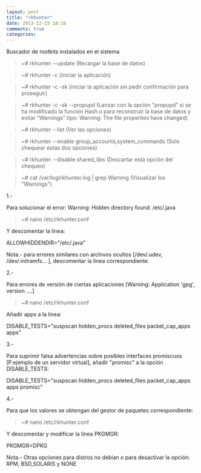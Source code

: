 ```yaml
---
layout: post
title: "rkhunter"
date: 2013-12-15 18:18
comments: true
categories: 
---
```

Buscador de rootkits instalados en el sistema

>~# rkhunter --update  (Recargar la base de datos)

>~# rkhunter -c  (iniciar la aplicación)

>~# rkhunter -c -sk (iniciar la aplicación sin pedir confirmación para proseguir)

>~# rkhunter -c -sk --propupd (Lanzar con la opción "propupd" si se ha modificado la función Hash o para reconstruir la base de datos y evitar "Warnings" tipo: Warning: The file properties have changed)

>~# rkhunter --list (Ver las opciones)

>~# rkhunter --enable group_accounts,system_commands  (Solo chequear estas dos opciones)

>~# rkhunter --disable shared_libs  (Descartar esta opción del chequeo)

>~# cat /var/log/rkhunter.log | grep Warning (Visualizar los "Warnings")

1.-

Para solucionar el error: Warning: Hidden directory found: /etc/.java

>~# nano /etc/rkhunter.conf

Y descomentar la linea:

ALLOWHIDDENDIR="/etc/.java"

Nota.- para errores similares con archivos ocultos [/dev/.udev, /dev/.initramfs... ], descomentar la linea correspondiente.

2.-

Para errores de versión de ciertas aplicaciones [Warning: Application 'gpg', version ....]

>~# nano /etc/rkhunter.conf

Añadir apps a la linea:

DISABLE_TESTS="suspscan hidden_procs deleted_files packet_cap_apps apps"

3.-

Para suprimir falsa advertencias sobre posibles interfaces promiscuos [P.ejemplo de un servidor virtual], añadir "promisc" a la opción DISABLE_TESTS:

DISABLE_TESTS="suspscan hidden_procs deleted_files packet_cap_apps apps promisc"

4.-

Para que los valores se obtengan del gestor de paquetes correspondiente:

>~# nano /etc/rkhunter.conf

Y descomentar y modificar la linea PKGMGR:

PKGMGR=DPKG

Nota.- Otras opciones para distros no debian o para desactivar la opción: RPM, BSD,SOLARIS y NONE


